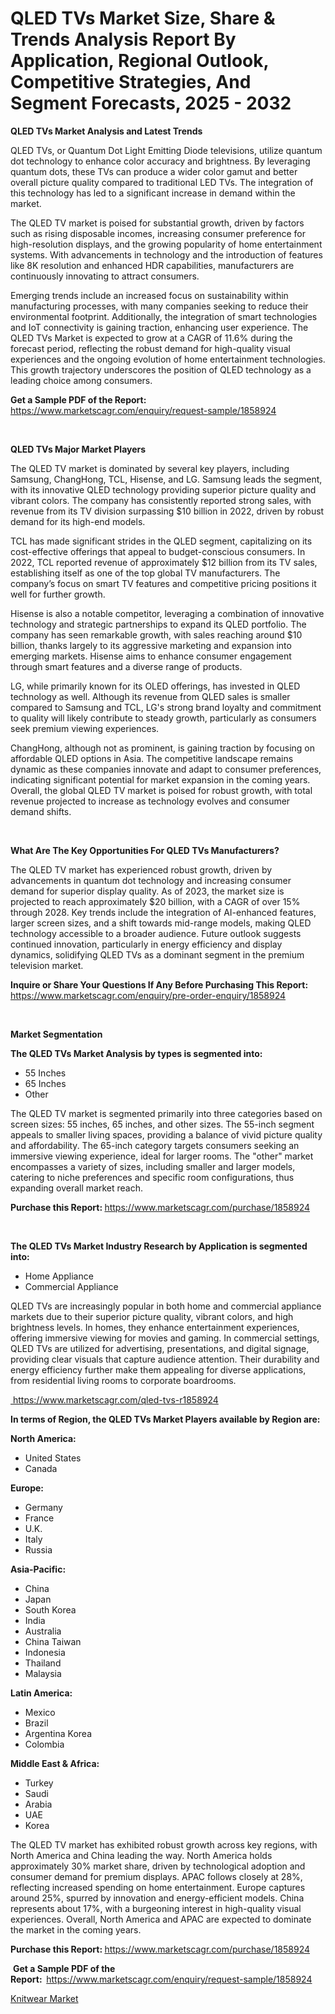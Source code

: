 <p><h1>QLED TVs Market Size, Share & Trends Analysis Report By Application, Regional Outlook, Competitive Strategies, And Segment Forecasts, 2025 - 2032</h1></p><p><strong>QLED TVs Market Analysis and Latest Trends</strong></p>
<p><p>QLED TVs, or Quantum Dot Light Emitting Diode televisions, utilize quantum dot technology to enhance color accuracy and brightness. By leveraging quantum dots, these TVs can produce a wider color gamut and better overall picture quality compared to traditional LED TVs. The integration of this technology has led to a significant increase in demand within the market.</p><p>The QLED TV market is poised for substantial growth, driven by factors such as rising disposable incomes, increasing consumer preference for high-resolution displays, and the growing popularity of home entertainment systems. With advancements in technology and the introduction of features like 8K resolution and enhanced HDR capabilities, manufacturers are continuously innovating to attract consumers. </p><p>Emerging trends include an increased focus on sustainability within manufacturing processes, with many companies seeking to reduce their environmental footprint. Additionally, the integration of smart technologies and IoT connectivity is gaining traction, enhancing user experience. The QLED TVs Market is expected to grow at a CAGR of 11.6% during the forecast period, reflecting the robust demand for high-quality visual experiences and the ongoing evolution of home entertainment technologies. This growth trajectory underscores the position of QLED technology as a leading choice among consumers.</p></p>
<p><strong>Get a Sample PDF of the Report:&nbsp;</strong> <a href="https://www.marketscagr.com/enquiry/request-sample/1858924?utm_campaign=2318&utm_medium=2&utm_source=Github&utm_content=ia&utm_term=07022025&utm_id=qled-tvs">https://www.marketscagr.com/enquiry/request-sample/1858924</a></p>
<p>&nbsp;</p>
<p><strong>QLED TVs Major Market Players</strong></p>
<p><p>The QLED TV market is dominated by several key players, including Samsung, ChangHong, TCL, Hisense, and LG. Samsung leads the segment, with its innovative QLED technology providing superior picture quality and vibrant colors. The company has consistently reported strong sales, with revenue from its TV division surpassing $10 billion in 2022, driven by robust demand for its high-end models.</p><p>TCL has made significant strides in the QLED segment, capitalizing on its cost-effective offerings that appeal to budget-conscious consumers. In 2022, TCL reported revenue of approximately $12 billion from its TV sales, establishing itself as one of the top global TV manufacturers. The company’s focus on smart TV features and competitive pricing positions it well for further growth.</p><p>Hisense is also a notable competitor, leveraging a combination of innovative technology and strategic partnerships to expand its QLED portfolio. The company has seen remarkable growth, with sales reaching around $10 billion, thanks largely to its aggressive marketing and expansion into emerging markets. Hisense aims to enhance consumer engagement through smart features and a diverse range of products.</p><p>LG, while primarily known for its OLED offerings, has invested in QLED technology as well. Although its revenue from QLED sales is smaller compared to Samsung and TCL, LG's strong brand loyalty and commitment to quality will likely contribute to steady growth, particularly as consumers seek premium viewing experiences.</p><p>ChangHong, although not as prominent, is gaining traction by focusing on affordable QLED options in Asia. The competitive landscape remains dynamic as these companies innovate and adapt to consumer preferences, indicating significant potential for market expansion in the coming years. Overall, the global QLED TV market is poised for robust growth, with total revenue projected to increase as technology evolves and consumer demand shifts.</p></p>
<p>&nbsp;</p>
<p><strong>What Are The Key Opportunities For QLED TVs Manufacturers?</strong></p>
<p><p>The QLED TV market has experienced robust growth, driven by advancements in quantum dot technology and increasing consumer demand for superior display quality. As of 2023, the market size is projected to reach approximately $20 billion, with a CAGR of over 15% through 2028. Key trends include the integration of AI-enhanced features, larger screen sizes, and a shift towards mid-range models, making QLED technology accessible to a broader audience. Future outlook suggests continued innovation, particularly in energy efficiency and display dynamics, solidifying QLED TVs as a dominant segment in the premium television market.</p></p>
<p><strong>Inquire or Share Your Questions If Any Before Purchasing This Report:</strong> <a href="https://www.marketscagr.com/enquiry/pre-order-enquiry/1858924?utm_campaign=2318&utm_medium=2&utm_source=Github&utm_content=ia&utm_term=07022025&utm_id=qled-tvs">https://www.marketscagr.com/enquiry/pre-order-enquiry/1858924</a></p>
<p>&nbsp;</p>
<p><strong>Market Segmentation</strong></p>
<p><strong>The QLED TVs Market Analysis by types is segmented into:</strong></p>
<p><ul><li>55 Inches</li><li>65 Inches</li><li>Other</li></ul></p>
<p><p>The QLED TV market is segmented primarily into three categories based on screen sizes: 55 inches, 65 inches, and other sizes. The 55-inch segment appeals to smaller living spaces, providing a balance of vivid picture quality and affordability. The 65-inch category targets consumers seeking an immersive viewing experience, ideal for larger rooms. The "other" market encompasses a variety of sizes, including smaller and larger models, catering to niche preferences and specific room configurations, thus expanding overall market reach.</p></p>
<p><strong>Purchase this Report:&nbsp;</strong><a href="https://www.marketscagr.com/purchase/1858924?utm_campaign=2318&utm_medium=2&utm_source=Github&utm_content=ia&utm_term=07022025&utm_id=qled-tvs">https://www.marketscagr.com/purchase/1858924</a></p>
<p>&nbsp;</p>
<p><strong>The QLED TVs Market Industry Research by Application is segmented into:</strong></p>
<p><ul><li>Home Appliance</li><li>Commercial Appliance</li></ul></p>
<p><p>QLED TVs are increasingly popular in both home and commercial appliance markets due to their superior picture quality, vibrant colors, and high brightness levels. In homes, they enhance entertainment experiences, offering immersive viewing for movies and gaming. In commercial settings, QLED TVs are utilized for advertising, presentations, and digital signage, providing clear visuals that capture audience attention. Their durability and energy efficiency further make them appealing for diverse applications, from residential living rooms to corporate boardrooms.</p></p>
<p><a href="https://www.marketscagr.com/qled-tvs-r1858924?utm_campaign=2318&utm_medium=2&utm_source=Github&utm_content=ia&utm_term=07022025&utm_id=qled-tvs">&nbsp;https://www.marketscagr.com/qled-tvs-r1858924</a></p>
<p><strong>In terms of Region, the QLED TVs Market Players available by Region are:</strong></p>
<p>
    <p> <strong> North America: </strong>
        <ul>
            <li>United States</li>
            <li>Canada</li>
        </ul>
        </p> 
    <p> <strong> Europe: </strong>
        <ul>
            <li>Germany</li>
            <li>France</li>
            <li>U.K.</li>
            <li>Italy</li>
            <li>Russia</li>
        </ul>
        </p> 
    <p> <strong> Asia-Pacific: </strong>
        <ul>
            <li>China</li>
            <li>Japan</li>
            <li>South Korea</li>
            <li>India</li>
            <li>Australia</li>
            <li>China Taiwan</li>
            <li>Indonesia</li>
            <li>Thailand</li>
            <li>Malaysia</li>
        </ul>
        </p> 
    <p> <strong> Latin America: </strong>
        <ul>
            <li>Mexico</li>
            <li>Brazil</li>
            <li>Argentina Korea</li>
            <li>Colombia</li>
        </ul>
        </p> 
    <p> <strong> Middle East & Africa: </strong>
        <ul>
            <li>Turkey</li>
            <li>Saudi</li>
            <li>Arabia</li>
            <li>UAE</li>
            <li>Korea</li>
        </ul>
    </p>
    </p>
<p><p>The QLED TV market has exhibited robust growth across key regions, with North America and China leading the way. North America holds approximately 30% market share, driven by technological adoption and consumer demand for premium displays. APAC follows closely at 28%, reflecting increased spending on home entertainment. Europe captures around 25%, spurred by innovation and energy-efficient models. China represents about 17%, with a burgeoning interest in high-quality visual experiences. Overall, North America and APAC are expected to dominate the market in the coming years.</p></p>
<p><strong>Purchase this Report: </strong><a href="https://www.marketscagr.com/purchase/1858924?utm_campaign=2318&utm_medium=2&utm_source=Github&utm_content=ia&utm_term=07022025&utm_id=qled-tvs">https://www.marketscagr.com/purchase/1858924</a></p>
<p>&nbsp;<strong>Get a Sample PDF of the Report:&nbsp;&nbsp;</strong><a href="https://www.marketscagr.com/enquiry/request-sample/1858924?utm_campaign=2318&utm_medium=2&utm_source=Github&utm_content=ia&utm_term=07022025&utm_id=qled-tvs">https://www.marketscagr.com/enquiry/request-sample/1858924</a></p>
<p><strong></strong></p>
<p><p><a href="https://github.com/arvelm4nthig/Market-Research-Report-List-1/blob/main/knitwear-market.md?utm_campaign=2318&utm_medium=2&utm_source=Github&utm_content=ia&utm_term=07022025&utm_id=qled-tvs">Knitwear Market</a></p></p>